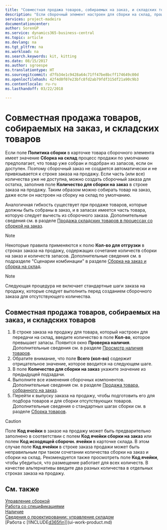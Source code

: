 ```yaml
---
title: "Совместная продажа товаров, собираемых на заказ, и складских товаров | Документы Майкрософт"
description: "Если сборочный элемент настроен для сборки на склад, процесс продажи по умолчанию предполагает, что товар уже собран и подобран из запасов, если он доступен. Однако если часть этого количества (или все количество) недоступна, вы можете сразу же создать заказ на сборку недостающего количества."
services: project-madeira
documentationcenter: 
author: SorenGP
ms.service: dynamics365-business-central
ms.topic: article
ms.devlang: na
ms.tgt_pltfrm: na
ms.workload: na
ms.search.keywords: kit, kitting
ms.date: 08/15/2017
ms.author: sgroespe
ms.translationtype: HT
ms.sourcegitcommit: d7fb34e1c9428a64c71ff47be8bcff174649c00d
ms.openlocfilehash: 42f4d0f07e23bfc8fd2ab79fdf315df21a90c9b3
ms.contentlocale: ru-ru
ms.lasthandoff: 03/22/2018

---
```

# <a name="sell-assemble-to-order-items-and-inventory-items-together"></a>Совместная продажа товаров, собираемых на заказ, и складских товаров
Если поле **Политика сборки** в карточке товара сборочного элемента имеет значение **Сборка на склад** процесс продажи по умолчанию предполагает, что товар уже собран и подобран из запасов, если он доступен. Поэтому сборочный заказ не создается автоматически и не привязывается к строке заказа на продажу. Если часть (или все) количества уже не доступна, можно создать сборочный заказа для остатка, заполнив поле **Количество для сборки на заказ** в строке заказа на продажу. Таким образом можно собирать товар на заказ, даже если он настроен на сборку на склад по умолчанию.  

Аналогичная гибкость существует при продаже товаров, которые должны быть собраны в заказ, и в запасах имеется часть товара, которую следует вычесть из сборочного заказа. Дополнительные сведения см. в разделе [Продажа складских товаров в процессах со сборкой на заказ](assembly-how-to-sell-inventory-items-in-assemble-to-order-flows.md).  

> [!NOTE]  
>  Некоторые правила применяются к полю **Кол-во для отгрузки** в строках заказа на продажу, содержащих сочетание количеств сборки на заказ и количеств запасов. Дополнительные сведения см. в подразделе "Сценарии комбинации" в разделе [Сборка на заказ и сборка на склад](assembly-assemble-to-order-or-assemble-to-stock.md).  

> [!NOTE]  
>  Следующая процедура не включает стандартные шаги заказа на продажу, которые следует выполнить перед созданием сборочного заказа для отсутствующего количества.

## <a name="to-sell-assemble-to-order-items-and-inventory-items-together"></a>Совместная продажа товаров, собираемых на заказ, и складских товаров  
1.  В строке заказа на продажу для товара, который настроен для передачи на склад, введите количество в поле **Кол-во**, которое превышает запасы. Появится окно **Проверка наличия**. Дополнительные сведения см. в разделе [Просмотр наличия товаров](inventory-how-availability-overview.md).
2.  Обратите внимание, что поле **Всего (кол-во)** содержит отрицательное значение, которое вводится на следующем шаге.  
3.  В поле **Количество для сборки на заказ** укажите значение из предыдущей подзадачи.  
4.  Выполните все изменения сборочных компонентов. Дополнительные сведения см. в разделе [Продажа товара, собранного на заказ](assembly-how-to-sell-items-assembled-to-order.md).  
5.  Перейти к выпуску заказа на продажу, чтобы подготовить его для подбора товаров и для сборки отсутствующих товаров. Дополнительные сведения о стандартных шагах сборки см. в разделе [Сборка товаров](assembly-how-to-assemble-items.md).  

> [!CAUTION]  
>  Поле **Код ячейки** в заказе на продажу может быть предварительно заполнено в соответствии с полем **Код ячейки сборки на заказ** или полем **Код исходящей сборочн. ячейки** в карточке склада. В этом случае поле **Код ячейки** в строке заказа продажи может быть неправильным при таком сочетании количества сборки на заказ и сборки на склад. Рекомендуется также просмотреть поле **Код ячейки**, чтобы убедиться, что размещение работает для всех количеств. В качестве альтернативы введите два разных количества в отдельных строках заказа на продажу.  

## <a name="see-also"></a>См. также  
[Управление сборкой](assembly-assemble-items.md)  
[Работа со спецификациями](inventory-how-work-BOMs.md)  
[Наличие](inventory-manage-inventory.md)  
[Сведения о проектировании: управление складом](design-details-warehouse-management.md)  
[Работа с [!INCLUDE[d365fin](includes/d365fin_md.md)]](ui-work-product.md)

